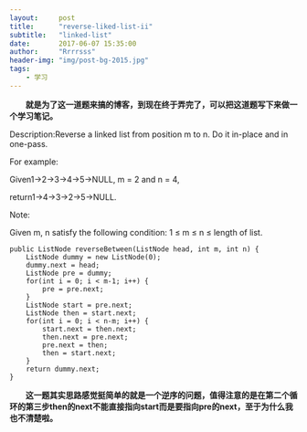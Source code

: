 ```yaml
---
layout:     post
title:      "reverse-liked-list-ii"
subtitle:   "linked-list"
date:       2017-06-07 15:35:00
author:     "Rrrrsss"
header-img: "img/post-bg-2015.jpg"
tags:
    - 学习
---
```


　　**就是为了这一道题来搞的博客，到现在终于弄完了，可以把这道题写下来做一个学习笔记。**

Description:Reverse a linked list from position m to n. Do it in-place and in one-pass.

For example:

Given1->2->3->4->5->NULL, m = 2 and n = 4,

return1->4->3->2->5->NULL.

Note:

Given m, n satisfy the following condition:
1 ≤ m ≤ n ≤ length of list.



	public ListNode reverseBetween(ListNode head, int m, int n) {
		ListNode dummy = new ListNode(0);
	    dummy.next = head;
	    ListNode pre = dummy;
	    for(int i = 0; i < m-1; i++) {
	        pre = pre.next;
	    }
	    ListNode start = pre.next;
	    ListNode then = start.next;
	    for(int i = 0; i < n-m; i++) {
	        start.next = then.next;
	        then.next = pre.next;
	        pre.next = then;
	        then = start.next;
	    }
	    return dummy.next;
	}

　　**这一题其实思路感觉挺简单的就是一个逆序的问题，值得注意的是在第二个循环的第三步then的next不能直接指向start而是要指向pre的next，至于为什么我也不清楚啦。**
